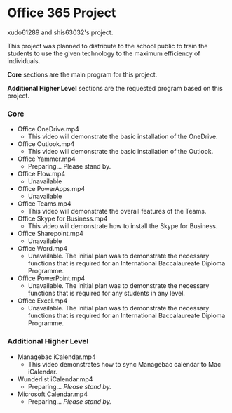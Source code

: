 # Office 365 Project

xudo61289 and shis63032's project.



This project was planned to distribute to the school public to train the students to use the given technology to the maximum efficiency of individuals.



**Core** sections are the main program for this project.

**Additional Higher Level** sections are the requested program based on this project.



### Core

- Office OneDrive.mp4
  - This video will demonstrate the basic installation of the OneDrive.
- Office Outlook.mp4
  - This video will demonstrate the basic installation of the Outlook.
- Office Yammer.mp4
  - Preparing... Please stand by.
- Office Flow.mp4
  - Unavailable
- Office PowerApps.mp4
  - Unavailable
- Office Teams.mp4
  - This video will demonstrate the overall features of the Teams.
- Office Skype for Business.mp4
  - This video will demonstrate how to install the Skype for Business.
- Office Sharepoint.mp4
  - Unavailable
- Office Word.mp4
  - Unavailable. The initial plan was to demonstrate the necessary functions that is required for an International Baccalaureate Diploma Programme.
- Office PowerPoint.mp4
  - Unavailable. The initial plan was to demonstrate the necessary functions that is required for any students in any level.
- Office Excel.mp4
  - Unavailable. The initial plan was to demonstrate the necessary functions that is required for an International Baccalaureate Diploma Programme.



### Additional Higher Level

- Managebac iCalendar.mp4
  - This video demonstrates how to sync Managebac calendar to Mac iCalendar.
- Wunderlist iCalendar.mp4
  - Preparing... *Please stand by.*
- Microsoft Calendar.mp4
  - Preparing... *Please stand by.*
